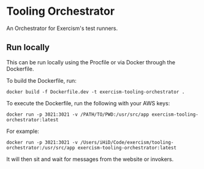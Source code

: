# Tooling Orchestrator

An Orchestrator for Exercism's test runners.

## Run locally

This can be run locally using the Procfile or via Docker through the Dockerfile.

To build the Dockerfile, run:
```
docker build -f Dockerfile.dev -t exercism-tooling-orchestrator .
```

To execute the Dockerfile, run the following with your AWS keys:
```
docker run -p 3021:3021 -v /PATH/TO/PWD:/usr/src/app exercism-tooling-orchestrator:latest
```

For example:
```
docker run -p 3021:3021 -v /Users/iHiD/Code/exercism/tooling-orchestrator:/usr/src/app exercism-tooling-orchestrator:latest
```

It will then sit and wait for messages from the website or invokers.
